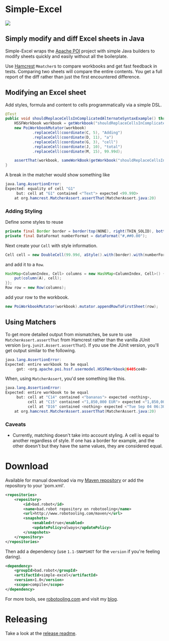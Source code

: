 # Simple-Excel
[![](https://travis-ci.org/tobyweston/simple-excel.png?branch=master)](https://travis-ci.org/tobyweston/simple-excel)
## Simply modify and diff Excel sheets in Java

Simple-Excel wraps the [Apache POI](https://poi.apache.org/) project with simple Java builders to modify sheets quickly and easily without all the boilerplate.

Use [Hamcrest](http://hamcrest.org/) `Mmatcher`s to compare workbooks and get fast feedback in tests. Comparing two sheets will compare the entire contents. You get a full report of the diff rather than just the first encountered difference.

## Modifying an Excel sheet

Add styles, formula and content to cells programmatically via a simple DSL.

``` java
@Test
public void shouldReplaceCellsInComplicatedAlternateSyntaxExample() throws IOException {
    HSSFWorkbook workbook = getWorkbook("shouldReplaceCellsInComplicatedExampleTemplate.xls");
    new PoiWorkbookMutator(workbook)
            .replaceCell(coordinate(C, 5), "Adding")
            .replaceCell(coordinate(D, 11), "a")
            .replaceCell(coordinate(G, 3), "cell")
            .replaceCell(coordinate(J, 10), "total")
            .replaceCell(coordinate(M, 15), 99.99d);

    assertThat(workbook, sameWorkBook(getWorkbook("shouldReplaceCellsInComplicatedExampleTemplateExpected.xls")));
}
```

A break in the matcher would show something like

``` java
java.lang.AssertionError:
Expected: equality of cell "G1"
     but: cell at "G1" contained <"Text"> expected <99.99D>
	at org.hamcrest.MatcherAssert.assertThat(MatcherAssert.java:20)
```


### Adding Styling

Define some styles to reuse

``` java
private final Border border = border(top(NONE), right(THIN_SOLID), bottom(THIN_SOLID), left(THIN_SOLID));
private final DataFormat numberFormat = dataFormat("#,##0.00");
```

Next create your `Cell` with style information.

``` java
Cell cell = new DoubleCell(99.99d, aStyle().with(border).with(numberFormat));
```

and add it to a `Row`.

``` java
HashMap<ColumnIndex, Cell> columns = new HashMap<ColumnIndex, Cell>() {{
    put(column(A), cell);
}};
Row row = new Row(columns);
```

add your row to the workbook.

``` java
new PoiWorkbookMutator(workbook).mutator.appendRowToFirstSheet(row);
```



## Using Matchers

To get more detailed output from mismatches, be sure to use `MatcherAssert.assertThat` from Hamcrest rather than the vanilla JUnit version (`org.junit.Assert.assertThat`). If you use the JUnit version, you'll get output similar to the following.

``` java
java.lang.AssertionError:
Expected: entire workbook to be equal
     got: <org.apache.poi.hssf.usermodel.HSSFWorkbook@6405ce40>
```

When, using `MatcherAssert`, you'd see something like this.

``` java
java.lang.AssertionError:
Expected: entire workbook to be equal
     but: cell at "C14" contained <"bananas"> expected <nothing>,
          cell at "C15" contained <"1,850,000 EUR"> expected <"1,850,000.00 EUR">,
          cell at "D16" contained <nothing> expected <"Tue Sep 04 06:30:00">
	at org.hamcrest.MatcherAssert.assertThat(MatcherAssert.java:20)
```

### Caveats

   - Currently, matching doesn't take into account styling. A cell is equal to another regardless of style. If one has a border for example, and the other doesn't but they have the same values, they are considered equal.


# Download

Available for manual download via my [Maven repository](http://robotooling.com/maven/) or add the repository to your 'pom.xml'.

``` xml
<repositories>
    <repository>
        <id>bad.robot</id>
        <name>bad.robot repository on robotooling</name>
        <url>http://www.robotooling.com/maven/</url>
        <snapshots>
            <enabled>true</enabled>
            <updatePolicy>always</updatePolicy>
        </snapshots>
    </repository>
</repositories>
```


Then add a dependency (use `1.1-SNAPSHOT` for the `version` if you're feeling daring).

``` xml
<dependency>
    <groupId>bad.robot</groupId>
    <artifactId>simple-excel</artifactId>
    <version>1.0</version>
    <scope>compile</scope>
</dependency>
```

For more tools, see [robotooling.com](http://www.robotooling.com) and visit my [blog](http://baddotrobot.com).

# Releasing

Take a look at the [release readme](RELEASE.md).
